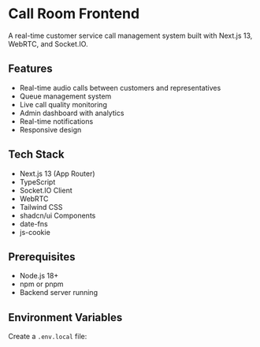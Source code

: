 # Call Room Frontend

A real-time customer service call management system built with Next.js 13, WebRTC, and Socket.IO.

## Features

- Real-time audio calls between customers and representatives
- Queue management system
- Live call quality monitoring
- Admin dashboard with analytics
- Real-time notifications
- Responsive design

## Tech Stack

- Next.js 13 (App Router)
- TypeScript
- Socket.IO Client
- WebRTC
- Tailwind CSS
- shadcn/ui Components
- date-fns
- js-cookie

## Prerequisites

- Node.js 18+
- npm or pnpm
- Backend server running

## Environment Variables

Create a `.env.local` file:
